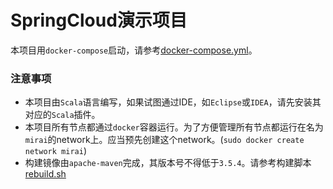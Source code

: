 # SpringCloud演示项目

本项目用`docker-compose`启动，请参考[docker-compose.yml](https://github.com/yingzhuo/spring-cloud-examples/blob/master/dc/docker-compose.yml)。

### 注意事项

* 本项目由`Scala`语言编写，如果试图通过IDE，如`Eclipse`或`IDEA`，请先安装其对应的`Scala`插件。
* 本项目所有节点都通过`docker`容器运行。为了方便管理所有节点都运行在名为`mirai`的network上。应当预先创建这个network。(`sudo docker create network mirai`)
* 构建镜像由`apache-maven`完成，其版本号不得低于`3.5.4`。请参考构建脚本[rebuild.sh](https://github.com/yingzhuo/spring-cloud-examples/blob/master/rebuild.sh)
